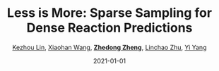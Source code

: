 ---
title: "Less is More: Sparse Sampling for Dense Reaction Predictions"
collection: publications
permalink: /publication/Less-is-2021
date: 2021-01-01
doi: 
keywords: 
venue: 'CVPR Workshop of Affective Understanding in Video on Evoked Expressions from Videos (EEV) Challenge (the 2nd Place)'
paperurl: 'https://zdzheng.xyz/files/CVPRW2021_EEV.pdf'
code: 'https://github.com/HenryLittle/EEV-Challenge-2021'
author: '<a href="https://zdzheng.xyz/authors/Kezhou-Lin" class="author">Kezhou Lin</a>, <a href="https://zdzheng.xyz/authors/Xiaohan-Wang" class="author">Xiaohan Wang</a>, <strong><a href="https://zdzheng.xyz/authors/Zhedong-Zheng" class="author">Zhedong Zheng</a></strong>, <a href="https://zdzheng.xyz/authors/Linchao-Zhu" class="author">Linchao Zhu</a>, <a href="https://zdzheng.xyz/authors/Yi-Yang" class="author">Yi Yang</a>'
citation: ' Kezhou Lin,  Xiaohan Wang,  Zhedong Zheng,  Linchao Zhu,  Yi Yang, &quot;Less is More: Sparse Sampling for Dense Reaction Predictions.&quot; CVPR Workshop of Affective Understanding in Video on Evoked Expressions from Videos (EEV) Challenge (the 2nd Place), 2021.'
pub_year: '2021'
bib: >
    @inproceedings{lin2021more,  
    author = "Lin, Kezhou and Wang, Xiaohan and Zheng, Zhedong and Zhu, Linchao and Yang, Yi",  
    title = "Less is More: Sparse Sampling for Dense Reaction Predictions",  
    year = "2021",  
    booktitle = "CVPR Workshop of Affective Understanding in Video on Evoked Expressions from Videos (EEV) Challenge (the 2nd Place)",  
    url = "https://zdzheng.xyz/files/CVPRW2021\_EEV.pdf",  
    code = "https://github.com/HenryLittle/EEV-Challenge-2021"
    }

---